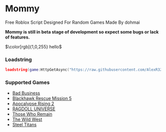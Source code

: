 # Mommy
Free Roblox Script Designed For Random Games
Made By dohmai

**Mommy is still in beta stage of development so expect some bugs or lack of features.**  

$\color[rgb]{1,0,255} hello$

### Loadstring
```lua
loadstring(game:HttpGetAsync("https://raw.githubusercontent.com/AlexR32/Parvus/main/Loader.lua"))()
```
### Supported Games
- [Bad Business](https://www.roblox.com/games/3233893879/)
- [Blackhawk Rescue Mission 5](https://www.roblox.com/games/2916899287/)
- [Apocalypse Rising 2](https://www.roblox.com/games/863266079/)
- [RAGDOLL UNIVERSE](https://www.roblox.com/games/1466995005/)
- [Those Who Remain](https://www.roblox.com/games/488667523/)
- [The Wild West](https://www.roblox.com/games/2317712696/)
- [Steel Titans](https://www.roblox.com/games/4746041618/)
